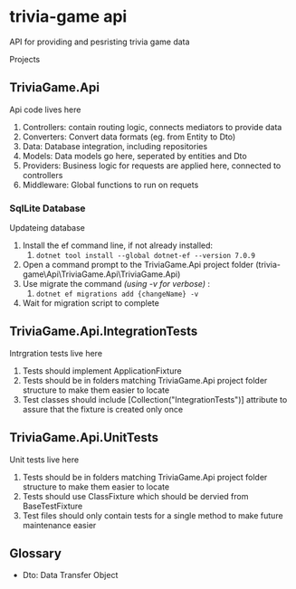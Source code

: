 # trivia-game api
API for providing and pesristing trivia game data

Projects
## TriviaGame.Api
Api code lives here
1) Controllers: contain routing logic, connects mediators to provide data
2) Converters: Convert data formats (eg. from Entity to Dto)
1) Data: Database integration, including repositories
1) Models: Data models go here, seperated by entities and Dto 
1) Providers: Business logic for requests are applied here, connected to controllers
1) Middleware: Global functions to run on requets
### SqlLite Database
Updateing database
1. Install the ef command line, if not already installed:
   1. `dotnet tool install --global dotnet-ef --version 7.0.9`
1. Open a command prompt to the TriviaGame.Api project folder (trivia-game\Api\TriviaGame.Api\TriviaGame.Api)
1. Use migrate the command *(using -v for verbose)* :
   1. `dotnet ef migrations add {changeName} -v`  
1. Wait for migration script to complete

## TriviaGame.Api.IntegrationTests
Intrgration tests live here
1) Tests should implement ApplicationFixture
1) Tests should be in folders matching TriviaGame.Api project folder structure to make them easier to locate
1) Test classes should include [Collection("IntegrationTests")] attribute to assure that the fixture is created only once

## TriviaGame.Api.UnitTests
Unit tests live here
1) Tests should be in folders matching TriviaGame.Api project folder structure to make them easier to locate
1) Tests should use ClassFixture which should be dervied from BaseTestFixture
1) Test files should only contain tests for a single method to make future maintenance easier

## Glossary
- Dto: Data Transfer Object
